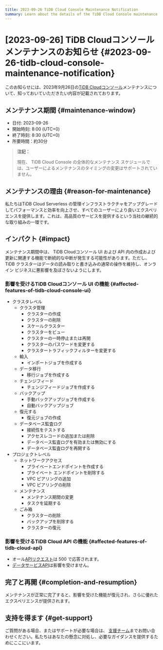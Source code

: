 ```yaml
---
title: 2023-09-26 TiDB Cloud Console Maintenance Notification
summary: Learn about the details of the TiDB Cloud Console maintenance on Sep 26, 2023, such as the maintenance window, reason, and impact.
---
```


# [2023-09-26] TiDB Cloudコンソール メンテナンスのお知らせ {#2023-09-26-tidb-cloud-console-maintenance-notification}

このお知らせには、2023年9月26日の[TiDB Cloudコンソール](https://tidbcloud.com/)メンテナンスについて、知っておいていただきたい内容が記載されております。

## メンテナンス期間 {#maintenance-window}

-   日付: 2023-09-26
-   開始時刻: 8:00 (UTC+0)
-   終了時刻: 8:30 (UTC+0)
-   所要時間：約30分

> **注記：**
>
> 現在、 TiDB Cloud Console の全体的なメンテナンス スケジュールでは、ユーザーによるメンテナンスのタイミングの変更はサポートされていません。

## メンテナンスの理由 {#reason-for-maintenance}

私たちはTiDB Cloud Serverless の管理インフラストラクチャをアップグレードしてパフォーマンスと効率を向上させ、すべてのユーザーにより良いエクスペリエンスを提供します。これは、高品質のサービスを提供するという当社の継続的な取り組みの一環です。

## インパクト {#impact}

メンテナンス期間中は、 TiDB Cloudコンソール UI および API 内の作成および更新に関連する機能で断続的な中断が発生する可能性があります。ただし、TiDB クラスターはデータの読み取りと書き込みの通常の操作を維持し、オンライン ビジネスに悪影響を及ぼさないようにします。

### 影響を受けるTiDB Cloudコンソール UI の機能 {#affected-features-of-tidb-cloud-console-ui}

-   クラスタレベル
    -   クラスタ管理
        -   クラスターの作成
        -   クラスターの削除
        -   スケールクラスター
        -   クラスターをビュー
        -   クラスターの一時停止または再開
        -   クラスターのパスワードを変更する
        -   クラスタートラフィックフィルターを変更する
    -   輸入
        -   インポートジョブを作成する
    -   データ移行
        -   移行ジョブを作成する
    -   チェンジフィード
        -   チェンジフィードジョブを作成する
    -   バックアップ
        -   手動バックアップジョブを作成する
        -   自動バックアップジョブ
    -   復元する
        -   復元ジョブの作成
    -   データベース監査ログ
        -   接続性をテストする
        -   アクセスレコードの追加または削除
        -   データベース監査ログを有効または無効にする
        -   データベース監査ログを再開する
-   プロジェクトレベル
    -   ネットワークアクセス
        -   プライベートエンドポイントを作成する
        -   プライベート エンドポイントを削除する
        -   VPC ピアリングの追加
        -   VPC ピアリングの削除
    -   メンテナンス
        -   メンテナンス期間の変更
        -   タスクを延期する
    -   ごみ箱
        -   クラスターの削除
        -   バックアップを削除する
        -   クラスターの復元

### 影響を受けるTiDB Cloud API の機能 {#affected-features-of-tidb-cloud-api}

-   オール[APIリクエスト](https://docs.pingcap.com/tidbcloud/api/v1beta)は 500 で応答されます。
-   [データサービスAPI](https://docs.pingcap.com/tidbcloud/data-service-overview)は影響を受けません。

## 完了と再開 {#completion-and-resumption}

メンテナンスが正常に完了すると、影響を受けた機能が復元され、さらに優れたエクスペリエンスが提供されます。

## 支持を得ます {#get-support}

ご質問がある場合、またはサポートが必要な場合は、 [支援チーム](/tidb-cloud/tidb-cloud-support.md)までお問い合わせください。私たちはあなたの懸念に対処し、必要なガイダンスを提供するためにここにいます。
